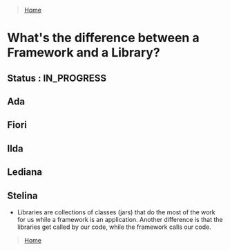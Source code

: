 >[Home](Home.md)

# What's the difference between a Framework and a Library?

## Status : IN_PROGRESS 

## Ada
## Fiori
## Ilda
## Lediana
## Stelina
- Libraries are collections of classes (jars) that do the most of the work for us while a framework is an application. Another difference is that the libraries get called by our code, while the framework calls our code.



>[Home](HOME.md)
